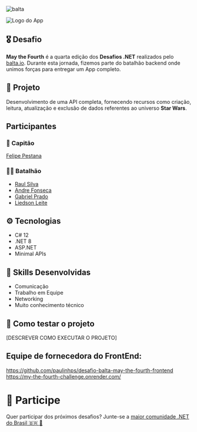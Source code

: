 
![balta](https://baltaio.blob.core.windows.net/static/images/dark/balta-logo.svg)

![Logo do App](https://github.com/balta-io/desafio-balta-may-the-fourth-backend/assets/965305/880fab7e-3998-4a0d-98ad-1d6ffc11298b)

## 🎖️ Desafio
**May the Fourth** é a quarta edição dos **Desafios .NET** realizados pelo [balta.io](https://balta.io). Durante esta jornada, fizemos parte do batalhão backend onde unimos forças para entregar um App completo.

## 📱 Projeto
Desenvolvimento de uma API completa, fornecendo recursos como criação, leitura, atualização e exclusão de dados referentes ao universo **Star Wars**.

## Participantes
### 🚀 Capitão
[Felipe Pestana](https://github.com/Felipe-Pestana)

### 💂‍♀️ Batalhão
* [Raul Silva](https://github.com/RaMadaSilva)
* [Andre Fonseca](https://github.com/andrefons)
* [Gabriel Prado](https://github.com/Gabrielbprado)
* [Liedson Leite](https://github.com/Ol1veirx)

## ⚙️ Tecnologias
* C# 12
* .NET 8
* ASP.NET
* Minimal APIs

## 🥋 Skills Desenvolvidas
* Comunicação
* Trabalho em Equipe
* Networking
* Muito conhecimento técnico

## 🧪 Como testar o projeto
[DESCREVER COMO EXECUTAR O PROJETO]

## Equipe de fornecedora do FrontEnd:<br>
https://github.com/paulinhps/desafio-balta-may-the-fourth-frontend <br>
https://my-the-fourth-challenge.onrender.com/

# 💜 Participe
Quer participar dos próximos desafios? Junte-se a [maior comunidade .NET do Brasil 🇧🇷 💜](https://balta.io/discord)
